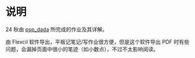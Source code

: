 # 说明

24 秋由 [psp_dada](https://github.com/pspdada) 所完成的作业及其详解。

由 Flexcil 软件导出，平板记笔记/写作业很方便，但是这个软件导出 PDF 时有些问题，会漏掉页面中很小的笔迹（如小数点），不过不太影响阅读。
